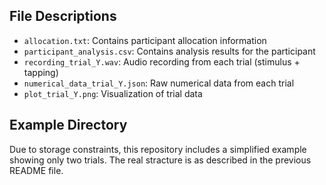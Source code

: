 ## File Descriptions

- `allocation.txt`: Contains participant allocation information
- `participant_analysis.csv`: Contains analysis results for the participant
- `recording_trial_Y.wav`: Audio recording from each trial (stimulus + tapping)
- `numerical_data_trial_Y.json`: Raw numerical data from each trial
- `plot_trial_Y.png`: Visualization of trial data

## Example Directory
Due to storage constraints, this repository includes a simplified example showing only two trials.
The real stracture is as described in the previous README file.
